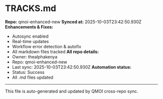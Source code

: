 # TRACKS.md

**Repo:** qmoi-enhanced-new
**Synced at:** 2025-10-03T23:42:50.930Z
**Enhancements & Fixes:**
- Autosync enabled
- Real-time updates
- Workflow error detection & autofix
- All markdown files tracked
**All repo details:**
- Owner: thealphakenya
- Repo: qmoi-enhanced-new
- Last sync: 2025-10-03T23:42:50.930Z
**Automation status:**
- Status: Success
- All .md files updated
---
This file is auto-generated and updated by QMOI cross-repo sync.
